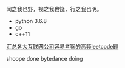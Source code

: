闻之我也野，视之我也饶，行之我也明。

- python 3.6.8
- go
- c++11

[汇总各大互联网公司容易考察的高频leetcode题](https://github.com/afatcoder/LeetcodeTop)

shoope done
bytedance doing

